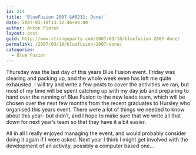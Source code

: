 ```yaml
---
id: 214
title: 'BlueFusion 2007 &#8211; Done!'
date: 2007-03-18T13:12:46+00:00
author: Anton Piatek
layout: post
guid: http://www.strangeparty.com/2007/03/18/bluefusion-2007-done/
permalink: /2007/03/18/bluefusion-2007-done/
categories:
  - Blue Fusion
---
```

Thursday was the last day of this years Blue Fusion event. Friday was clearing and packing up, and the whole week even has left me quite exhausted. I will try and write a few posts to cover the activities we ran, but most of my time will be spent catching up with my day job and preparing to hand over the running of Blue Fusion to the new leads team, which will be chosen over the next few months from the recent graduates to Hursley who organised this years event. There were a lot of things we needed to know about this year- but didn&#8217;t, and I hope to make sure that we write all that down for next year&#8217;s team so that they have it a bit easier.

All in all I really enjoyed managing the event, and would probably consider doing it again if I were asked. Next year I think I might get involved with the development of an activity, possibly a computer based one&#8230;